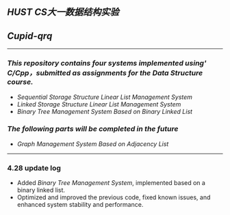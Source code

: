 
## *HUST CS大一数据结构实验*
## *Cupid-qrq*
---

### *This repository contains four systems implemented using' C/Cpp，submitted as assignments for the Data Structure course.*

- *Sequential Storage Structure Linear List Management System*
- *Linked Storage Structure Linear List Management System*
- *Binary Tree Management System Based on Binary Linked List*
### *The following parts will be completed in the future*
- *Graph Management System Based on Adjacency List*

---
### 4.28 update log
- Added *Binary Tree Management System*, implemented based on a binary linked list.
- Optimized and improved the previous code, fixed known issues, and enhanced system stability and performance.